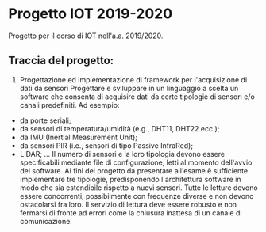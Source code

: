 # Progetto IOT 2019-2020
Progetto per il corso di IOT nell'a.a. 2019/2020.
## Traccia del progetto:
1. Progettazione ed implementazione di framework per l'acquisizione di dati da sensori
Progettare e sviluppare in un linguaggio a scelta un software che consenta di acquisire dati da certe tipologie di sensori e/o canali predefiniti.
Ad esempio:
- da porte seriali;
- da sensori di temperatura/umidità (e.g., DHT11, DHT22 ecc.);
- da IMU (Inertial Measurement Unit);
- da sensori PIR (i.e., sensori di tipo Passive InfraRed);
- LIDAR;
...
Il numero di sensori e la loro tipologia devono essere specificabili mediante file di configurazione, letti al momento dell'avvio del software. Ai fini del progetto da presentare all'esame è sufficiente implementare tre tipologie, predisponendo l'architettura software in modo che sia estendibile rispetto a nuovi sensori.
Tutte le letture devono essere concorrenti, possibilmente con frequenze diverse e non devono ostacolarsi fra loro. Il servizio di lettura deve essere robusto e non fermarsi di fronte ad errori come la chiusura inattesa di un canale di comunicazione.
